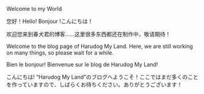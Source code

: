 
 Welcome to my World

您好！Hello! Bonjour !こんにちは！

欢迎您来到春犬君的博客……这里很多东西都还在制作中，敬请期待！

Welcome to the blog page of Harudog My Land. Here, we are still working on many things, so please wait for a while.

Bien le bonjour! Bienvenue sur le blog de Harudog My Land!

こんにちは! “Harudog My Land”のブログへようこそ！ここではまだ多くのことを作っていますので、しばらくお待ちください。ありがとうございます！


